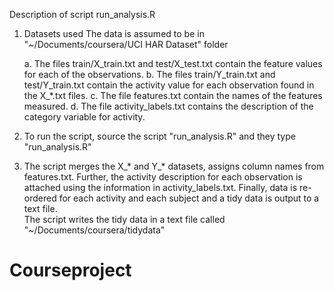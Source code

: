 
Description of script run_analysis.R
1. Datasets used
    The data is assumed to be in "~/Documents/coursera/UCI HAR Dataset" folder
   
   a.  The files train/X_train.txt and test/X_test.txt contain the feature values for each of the observations. 
    b. The files train/Y_train.txt and test/Y_train.txt contain the activity value for each observation found in the X_*.txt files. 
    c. The file features.txt contain the names of the features measured.
    d. The file activity_labels.txt contains the description of the category variable for activity. 

2. To run the script, source the script "run_analysis.R" and they type "run_analysis.R"
3. The script merges the X_* and Y_* datasets, assigns column names from features.txt. Further, the activity description for each observation is attached using the information in activity_labels.txt. Finally, data is re-ordered for each activity and each subject and a tidy data is output to a text file.  
The script writes the tidy data in a text file called "~/Documents/coursera/tidydata"
# Courseproject
